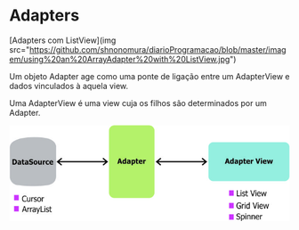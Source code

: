 # Adapters

[Adapters com ListView](img src="https://github.com/shnonomura/diarioProgramacao/blob/master/imagem/using%20an%20ArrayAdapter%20with%20ListView.jpg")

Um objeto Adapter age como uma ponte de ligação entre um AdapterView e dados vinculados à aquela view.

Uma AdapterView é uma view cuja os filhos são determinados por um Adapter.

<img src="https://github.com/shnonomura/diarioProgramacao/blob/master/imagem/using%20an%20ArrayAdapter%20with%20ListView.jpg">

